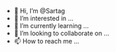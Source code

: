 - 👋 Hi, I’m @Sartag
- 👀 I’m interested in ...
- 🌱 I’m currently learning ...
- 💞️ I’m looking to collaborate on ...
- 📫 How to reach me ...

<!---
Sartag/Sartag is a ✨ special ✨ repository because its `README.md` (this file) appears on your GitHub profile.
You can click the Preview link to take a look at your changes.
--->
